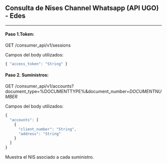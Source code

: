 ## Consulta de Nises Channel Whatsapp (API UGO) - Edes
---------------------------------------------------------

#### Paso 1.Token:
GET /consumer_api/v1/sessions

Campos del body utilizados:
```js
{ "access_token": "String" }
```
#### Paso 2. Suministros:

GET /consumer_api/v1/accounts?document_type=%DOCUMENTTYPE%&document_number=*DOCUMENTNUMBER*

Campos del body utilizados:
```js
{
  "accounts": [
    {
      "client_number": "String",
      "address": "String"
    }
  ]
}
```
Muestra el NIS asociado a cada suministro.
